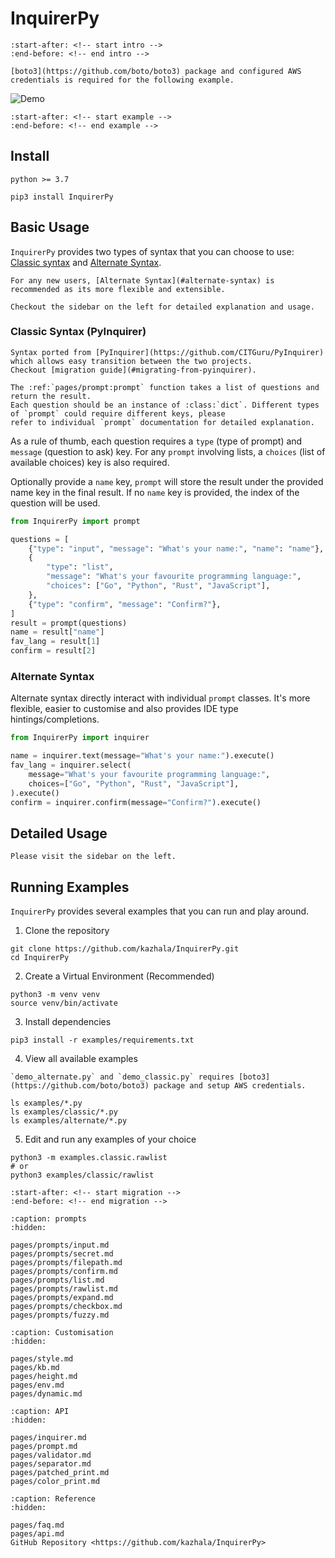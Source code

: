 # InquirerPy

```{include} ../README.md
:start-after: <!-- start intro -->
:end-before: <!-- end intro -->
```

```{Note}
[boto3](https://github.com/boto/boto3) package and configured AWS credentials is required for the following example.
```

![Demo](https://assets.kazhala.me/InquirerPy/InquirerPy-demo.gif)

```{include} ../README.md
:start-after: <!-- start example -->
:end-before: <!-- end example -->
```

## Install

```{admonition} Requirements
python >= 3.7
```

```
pip3 install InquirerPy
```

## Basic Usage

`InquirerPy` provides two types of syntax that you can choose to use: [Classic syntax](#classic-syntax-pyinquirer) and [Alternate Syntax](#alternate-syntax).

```{Tip}
For any new users, [Alternate Syntax](#alternate-syntax) is recommended as its more flexible and extensible.
```

```{Note}
Checkout the sidebar on the left for detailed explanation and usage.
```

### Classic Syntax (PyInquirer)

```{Note}
Syntax ported from [PyInquirer](https://github.com/CITGuru/PyInquirer) which allows easy transition between the two projects.
Checkout [migration guide](#migrating-from-pyinquirer).
```

```{eval-rst}
The :ref:`pages/prompt:prompt` function takes a list of questions and return the result.
Each question should be an instance of :class:`dict`. Different types of `prompt` could require different keys, please
refer to individual `prompt` documentation for detailed explanation.
```

As a rule of thumb, each question requires a `type` (type of prompt) and `message` (question to ask) key. For any `prompt`
involving lists, a `choices` (list of available choices) key is also required.

Optionally provide a `name` key, `prompt` will store the result under the provided name key in the final result. If
no `name` key is provided, the index of the question will be used.

```python
from InquirerPy import prompt

questions = [
    {"type": "input", "message": "What's your name:", "name": "name"},
    {
        "type": "list",
        "message": "What's your favourite programming language:",
        "choices": ["Go", "Python", "Rust", "JavaScript"],
    },
    {"type": "confirm", "message": "Confirm?"},
]
result = prompt(questions)
name = result["name"]
fav_lang = result[1]
confirm = result[2]
```

### Alternate Syntax

Alternate syntax directly interact with individual `prompt` classes. It's more flexible, easier to customise
and also provides IDE type hintings/completions.

```python
from InquirerPy import inquirer

name = inquirer.text(message="What's your name:").execute()
fav_lang = inquirer.select(
    message="What's your favourite programming language:",
    choices=["Go", "Python", "Rust", "JavaScript"],
).execute()
confirm = inquirer.confirm(message="Confirm?").execute()
```

## Detailed Usage

```{admonition} Info
Please visit the sidebar on the left.
```

## Running Examples

`InquirerPy` provides several examples that you can run and play around.

1. Clone the repository

```
git clone https://github.com/kazhala/InquirerPy.git
cd InquirerPy
```

2. Create a Virtual Environment (Recommended)

```
python3 -m venv venv
source venv/bin/activate
```

3. Install dependencies

```
pip3 install -r examples/requirements.txt
```

4. View all available examples

```{Warning}
`demo_alternate.py` and `demo_classic.py` requires [boto3](https://github.com/boto/boto3) package and setup AWS credentials.
```

```
ls examples/*.py
ls examples/classic/*.py
ls examples/alternate/*.py
```

5. Edit and run any examples of your choice

```
python3 -m examples.classic.rawlist
# or
python3 examples/classic/rawlist
```

```{include} ../README.md
:start-after: <!-- start migration -->
:end-before: <!-- end migration -->
```

```{toctree}
:caption: prompts
:hidden:

pages/prompts/input.md
pages/prompts/secret.md
pages/prompts/filepath.md
pages/prompts/confirm.md
pages/prompts/list.md
pages/prompts/rawlist.md
pages/prompts/expand.md
pages/prompts/checkbox.md
pages/prompts/fuzzy.md
```

```{toctree}
:caption: Customisation
:hidden:

pages/style.md
pages/kb.md
pages/height.md
pages/env.md
pages/dynamic.md
```

```{toctree}
:caption: API
:hidden:

pages/inquirer.md
pages/prompt.md
pages/validator.md
pages/separator.md
pages/patched_print.md
pages/color_print.md
```

```{toctree}
:caption: Reference
:hidden:

pages/faq.md
pages/api.md
GitHub Repository <https://github.com/kazhala/InquirerPy>
```
